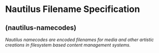 # Nautilus Filename Specification

## (nautilus-namecodes)

*Nautilus namecodes are encoded filenames for media and other artistic creations in filesystem based content management systems.*
